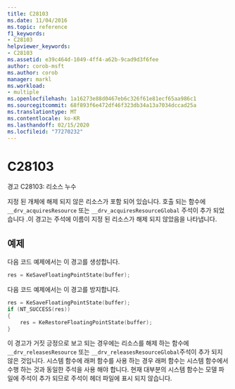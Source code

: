 ```yaml
---
title: C28103
ms.date: 11/04/2016
ms.topic: reference
f1_keywords:
- C28103
helpviewer_keywords:
- C28103
ms.assetid: e39c464d-1049-4ff4-a62b-9cad9d3f6fee
author: corob-msft
ms.author: corob
manager: markl
ms.workload:
- multiple
ms.openlocfilehash: 1a16273e88d0467eb6c326f61e81ecf65aa986c1
ms.sourcegitcommit: 68f893f6e472df46f323db34a13a7034dccad25a
ms.translationtype: MT
ms.contentlocale: ko-KR
ms.lasthandoff: 02/15/2020
ms.locfileid: "77270232"
---
```

# <a name="c28103"></a>C28103
경고 C28103: 리소스 누수

 지정 된 개체에 해제 되지 않은 리소스가 포함 되어 있습니다. 호출 되는 함수에 `__drv_acquiresResource` 또는 `__drv_acquiresResourceGlobal` 주석이 추가 되었습니다 .이 경고는 주석에 이름이 지정 된 리소스가 해제 되지 않았음을 나타냅니다.

## <a name="example"></a>예제
 다음 코드 예제에서는 이 경고를 생성합니다.

```cpp
res = KeSaveFloatingPointState(buffer);
```

 다음 코드 예제에서는 이 경고를 방지합니다.

```cpp
res = KeSaveFloatingPointState(buffer);
if (NT_SUCCESS(res))
{
    res = KeRestoreFloatingPointState(buffer);
}
```

 이 경고가 거짓 긍정으로 보고 되는 경우에는 리소스를 해제 하는 함수에 `__drv_releasesResource` 또는 `__drv_releasesResourceGlobal`주석이 추가 되지 않은 것입니다. 시스템 함수에 래퍼 함수를 사용 하는 경우 래퍼 함수는 시스템 함수에서 수행 하는 것과 동일한 주석을 사용 해야 합니다. 현재 대부분의 시스템 함수는 모델 파일에 주석이 추가 되므로 주석이 헤더 파일에 표시 되지 않습니다.
